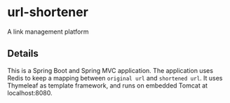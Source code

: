 # url-shortener
A link management platform

## Details
This is a Spring Boot and Spring MVC application. The application uses Redis to keep a mapping between `original url` and `shortened url`. It uses Thymeleaf as template framework, and runs on embedded Tomcat at localhost:8080. 
